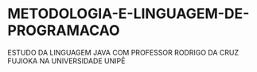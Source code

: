 # METODOLOGIA-E-LINGUAGEM-DE-PROGRAMACAO
ESTUDO DA LINGUAGEM JAVA COM PROFESSOR RODRIGO DA CRUZ FUJIOKA NA UNIVERSIDADE UNIPÊ
